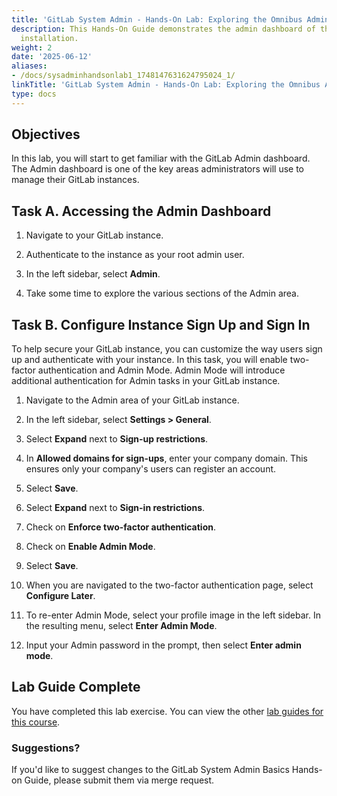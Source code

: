 ```yaml
---
title: 'GitLab System Admin - Hands-On Lab: Exploring the Omnibus Admin Dashboard'
description: This Hands-On Guide demonstrates the admin dashboard of the Omnibus GitLab
  installation.
weight: 2
date: '2025-06-12'
aliases:
- /docs/sysadminhandsonlab1_1748147631624795024_1/
linkTitle: 'GitLab System Admin - Hands-On Lab: Exploring the Omnibus Admin Dashboard'
type: docs
---
```


## Objectives

In this lab, you will start to get familiar with the GitLab Admin dashboard. The Admin dashboard is one of the key areas administrators will use to manage their GitLab instances.

## Task A. Accessing the Admin Dashboard

1. Navigate to your GitLab instance.

1. Authenticate to the instance as your root admin user.

1. In the left sidebar, select **Admin**.

1. Take some time to explore the various sections of the Admin area.

## Task B. Configure Instance Sign Up and Sign In

To help secure your GitLab instance, you can customize the way users sign up and authenticate with your instance. In this task, you will enable two-factor authentication and Admin Mode. Admin Mode will introduce additional authentication for Admin tasks in your GitLab instance.

1. Navigate to the Admin area of your GitLab instance.

1. In the left sidebar, select **Settings > General**.

1. Select **Expand** next to **Sign-up restrictions**.

1. In **Allowed domains for sign-ups**, enter your company domain. This ensures only your company's users can register an account.

1. Select **Save**.

1. Select **Expand** next to **Sign-in restrictions**.

1. Check on **Enforce two-factor authentication**.

1. Check on **Enable Admin Mode**.

1. Select **Save**.

1. When you are navigated to the two-factor authentication page, select **Configure Later**.

1. To re-enter Admin Mode, select your profile image in the left sidebar. In the resulting menu, select **Enter Admin Mode**.

1. Input your Admin password in the prompt, then select **Enter admin mode**.

## Lab Guide Complete

You have completed this lab exercise. You can view the other [lab guides for this course](/handbook/customer-success/professional-services-engineering/education-services/ilt-labs/sysadminhandson).

### Suggestions?

If you'd like to suggest changes to the GitLab System Admin Basics Hands-on Guide, please submit them via merge request.
